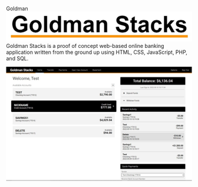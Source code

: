 Goldman
![logo](https://github.com/DevinSterling/GoldmanStacks/blob/main/public_html/goldmanstacks/img/logo_words.jpg "Goldman Stacks Logo")
Goldman Stacks is a proof of concept web-based online banking application written from the ground up using HTML, CSS, JavaScript, PHP, and SQL.

![logo](https://github.com/DevinSterling/GoldmanStacks/blob/main/public_html/goldmanstacks/img/homepage.jpg "Goldman Stacks Logo")
